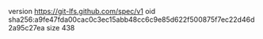 version https://git-lfs.github.com/spec/v1
oid sha256:a9fe47fda00cac0c3ec15abb48cc6c9e85d622f500875f7ec22d46d2a95c27ea
size 438
